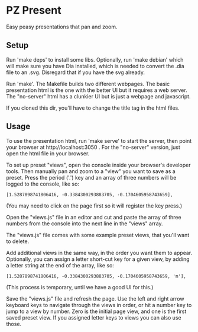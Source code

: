 # PZ Present

Easy peasy presentations that pan and zoom.

## Setup

Run 'make deps' to install some libs. Optionally, run 'make debian'
which will make sure you have Dia installed, which is needed to
convert the .dia file to an .svg.  Disregard that if you have the
svg already.

Run 'make'. The Makefile builds two different webpages.  The basic
presentation html is the one with the better UI but it requires a
web server. The "no-server" html has a clunkier UI but is just a
webpage and javascript.

If you cloned this dir, you'll have to change the title tag in the
html files.

## Usage

To use the presentation html, run 'make serve' to start the server,
then point your browser at http://localhost:3050 .  For the
"no-server" version, just open the html file in your browser.

To set up preset "views", open the console inside your browser's
developer tools.  Then manually pan and zoom to a "view" you want
to save as a preset.  Press the period ('.') key and an array of
three numbers will be logged to the console, like so:

`[1.5287898741806416, -0.3384300293883705, -0.1704605958743659],`

(You may need to click on the page first so it will register the
key press.)

Open the "views.js" file in an editor and cut and paste the array
of three numbers from the console into the next line in the
"views" array.

The "views.js" file comes with some example preset views, that
you'll want to delete.

Add additional views in the same way, in the order you want them
to appear. Optionally, you can assign a letter short-cut key for
a given view, by adding a letter string at the end of the array,
like so:

`[1.5287898741806416, -0.3384300293883705, -0.1704605958743659, 'm'],`

(This process is temporary, until we have a good UI for this.)

Save the "views.js" file and refresh the page.  Use the left and
right arrow keyboard keys to navigate through the views in order,
or hit a number key to jump to a view by number.  Zero is the
initial page view, and one is the first saved preset view. If you
assigned letter keys to views you can also use those.
